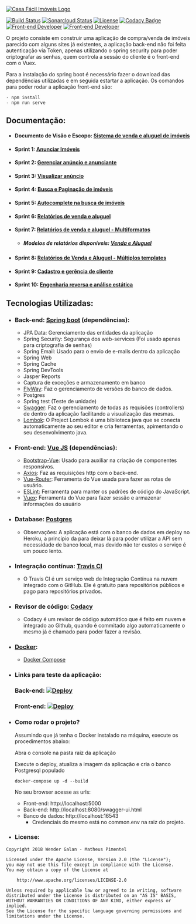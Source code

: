 [![Casa Fácil Imóveis Logo](https://github.com/WenderGalan/casa-facil-imoveis/blob/master/imagens/logo-photoshop-preto.png?raw=true)](https://github.com/WenderGalan/casa-facil-imoveis)

[![Build Status](https://travis-ci.org/WenderGalan/casa-facil-imoveis.svg?branch=master)](https://travis-ci.org/WenderGalan/casa-facil-imoveis) [![Sonarcloud Status](https://sonarcloud.io/api/project_badges/measure?project=com.lapots.breed.judge:judge-rule-engine&metric=alert_status)](https://sonarcloud.io/dashboard?id=WenderGalan_casa-facil-imoveis)  [![License](https://img.shields.io/badge/License-Apache%202.0-blue.svg)](https://opensource.org/licenses/Apache-2.0) [![Codacy Badge](https://api.codacy.com/project/badge/Grade/8c042476b08747baa4d6ece7b16f0708)](https://www.codacy.com/project/WenderGalan/casa-facil-imoveis/dashboard?utm_source=github.com&amp;utm_medium=referral&amp;utm_content=WenderGalan/casa-facil-imoveis&amp;utm_campaign=Badge_Grade_Dashboard) [![Front-end Developer](https://img.shields.io/badge/Front--end%20developer-Matheus%20Pimentel-brightgreen.svg)](https://github.com/MatheusPimentel) [![Front-end Developer](https://img.shields.io/badge/Back--end%20developer-Wender%20Galan-brightgreen.svg)](https://github.com/WenderGalan)

O projeto consiste em construir uma aplicação de compra/venda de imóveis parecido com alguns sites já existentes, a aplicação back-end não foi feita autenticação via Token, apenas utilizando o spring security para poder criptografar as senhas, quem controla a sessão do cliente é o front-end com o Vuex.

Para a instalação do spring boot é necessário fazer o download das dependências utilizadas e em seguida estartar a aplicação. Os comandos para poder rodar a aplicação front-end são:

```
- npm install
- npm run serve
```

## Documentação:
 - #### Documento de Visão e Escopo: [Sistema de venda e aluguel de imóveis](https://github.com/WenderGalan/casa-facil-imoveis/blob/master/Documenta%C3%A7%C3%A3o/Documento%20de%20Vis%C3%A3o%20e%20Escopo.pdf)
 - #### Sprint 1: [Anunciar Imóveis](https://github.com/WenderGalan/casa-facil-imoveis/blob/master/Documenta%C3%A7%C3%A3o/Sprint%201%20-%20Anunciar%20im%C3%B3veis.pdf)
 - #### Sprint 2: [Gerenciar anúncio e anunciante](https://github.com/WenderGalan/casa-facil-imoveis/blob/master/Documenta%C3%A7%C3%A3o/Sprint%202%20-%20Gerenciar%20an%C3%BAncio%20e%20anunciante.pdf)
 - #### Sprint 3: [Visualizar anúncio](https://github.com/WenderGalan/casa-facil-imoveis/blob/master/Documenta%C3%A7%C3%A3o/Sprint%203%20-%20Visualizar%20an%C3%BAncio.pdf)
  - #### Sprint 4: [Busca e Paginação de imóveis](https://github.com/WenderGalan/casa-facil-imoveis/blob/master/Documenta%C3%A7%C3%A3o/Sprint%204%20-%20Busca%20e%20Pagina%C3%A7%C3%A3o%20de%20im%C3%B3veis.pdf)
  - #### Sprint 5: [Autocomplete na busca de imóveis](https://github.com/WenderGalan/casa-facil-imoveis/blob/master/Documenta%C3%A7%C3%A3o/Sprint%205%20-%20Autocomplete%20na%20busca%20de%20im%C3%B3veis.pdf)
 - #### Sprint 6: [Relatórios de venda e aluguel](https://github.com/WenderGalan/casa-facil-imoveis/blob/master/Documenta%C3%A7%C3%A3o/Sprint%206%20-%20Relat%C3%B3rios%20de%20Venda%20e%20Aluguel.pdf)
 - #### Sprint 7: [Relatórios de venda e aluguel - Multiformatos](https://github.com/WenderGalan/casa-facil-imoveis/blob/master/Documenta%C3%A7%C3%A3o/Sprint%207%20-%20Relat%C3%B3rios%20de%20Venda%20e%20Aluguel%20-%20Multiformatos.pdf) 
   - ##### Modelos de relatórios disponíveis: [Venda e Aluguel](https://github.com/WenderGalan/casa-facil-imoveis/tree/master/Relat%C3%B3rios)
  - #### Sprint 8: [Relatórios de Venda e Aluguel - Múltiplos templates](https://github.com/WenderGalan/casa-facil-imoveis/blob/master/Documenta%C3%A7%C3%A3o/Sprint%208%20-%20Relat%C3%B3rios%20de%20Venda%20e%20Aluguel%20-%20M%C3%BAltiplos%20templates.pdf)
  - #### Sprint 9: [Cadastro e gerência de cliente](https://github.com/WenderGalan/casa-facil-imoveis/blob/master/Documenta%C3%A7%C3%A3o/Sprint%209%20-%20Cadastro%20e%20ger%C3%AAncia%20de%20cliente.pdf)
  - #### Sprint 10: [Engenharia reversa e análise estática](https://github.com/WenderGalan/casa-facil-imoveis/blob/master/Documenta%C3%A7%C3%A3o/Sprint%2010%20-%20Engenharia%20Reversa%20e%20An%C3%A1lise%20Est%C3%A1tica.pdf)
 
## Tecnologias Utilizadas:

 - ### Back-end: [Spring boot](https://spring.io/projects/spring-boot) (dependências):
    - JPA Data: Gerenciamento das entidades da aplicação
    - Spring Security: Segurança dos web-services (Foi usado apenas para criptografia de senhas)
    - Spring Email: Usado para o envio de e-mails dentro da aplicação
    - Spring Web
    - Spring Cache
    - Spring DevTools
    - Jasper Reports
    - Captura de exceções e armazenamento em banco
    - [FlyWay](https://flywaydb.org/): Faz o gerenciamento de versões do banco de dados.
    - Postgres
    - Spring test (Teste de unidade)
    - [Swagger](https://swagger.io/): Faz o gerenciamento de todas as requisões (controllers) de dentro da aplicação facilitando a visualização das mesmas.
    - [Lombok](https://projectlombok.org/): O Project Lombok é uma biblioteca java que se conecta automaticamente ao seu editor e cria ferramentas, apimentando o seu desenvolvimento java.
    
- ### Front-end: [Vue JS](https://vuejs.org/) (dependências):
     - [Bootstrap-Vue](https://bootstrap-vue.js.org/docs/): Usado para auxiliar na criação de componentes responsivos.
     - [Axios](https://github.com/axios/axios): Faz as requisições http com o back-end.
     - [Vue-Router](https://router.vuejs.org/): Ferramenta do Vue usada para fazer as rotas de usuário.
     - [ESLint](https://eslint.org/): Ferramenta para manter os padrões de código do JavaScript.
     - [Vuex](https://vuex.vuejs.org/): Ferramenta do Vue para fazer sessão e armazenar informações do usuário 
    
- ### Database: [Postgres](https://www.postgresql.org/)
    - Observações: A aplicação está com o banco de dados em deploy no Heroku, a principio da para deixar lá para poder utilizar a API sem necessidade de banco local, mas devido não ter custos o serviço é um pouco lento.
    
- ### Integração contínua: [Travis CI](https://travis-ci.org/)
     - O Travis CI é um serviço web de Integração Contínua na nuvem integrado com o GitHub. Ele é gratuito para repositórios públicos e pago para repositórios privados.
- ### Revisor de código: [Codacy](https://www.codacy.com/)
     - Codacy é um revisor de código automático que é feito em nuvem e integrado ao Github, quando é commitado algo automaticamente o mesmo já é chamado para poder fazer a revisão.
     
- ### [Docker](https://www.docker.com/):
   - [Docker Compose](https://docs.docker.com/compose/)

- ### Links para teste da aplicação:

     ### Back-end: [![Deploy](https://www.herokucdn.com/deploy/button.png)](https://casa-facil-imoveis.herokuapp.com/swagger-ui.html)
     ### Front-end: [![Deploy](https://www.herokucdn.com/deploy/button.png)](https://casa-facil-imoveis.herokuapp.com/)

- ### Como rodar o projeto?
  Assumindo que já tenha o Docker instalado na máquina, execute os procedimentos abaixo:

  Abra o console na pasta raiz da aplicação

  Execute o deploy, atualiza a imagem da aplicação e cria o banco Postgresql populado
  
  ```
  docker-compose up -d --build
  ```

  No seu browser acesse as urls: 
    - Front-end: http://localhost:5000
    - Back-end: http://localhost:8080/swagger-ui.html
    - Banco de dados: http://localhost:16543
       - Credenciais do mesmo está no common.env na raiz do projeto.

- ### License:
```
Copyright 2018 Wender Galan - Matheus Pimentel

Licensed under the Apache License, Version 2.0 (the "License");
you may not use this file except in compliance with the License.
You may obtain a copy of the License at

    http://www.apache.org/licenses/LICENSE-2.0

Unless required by applicable law or agreed to in writing, software
distributed under the License is distributed on an "AS IS" BASIS,
WITHOUT WARRANTIES OR CONDITIONS OF ANY KIND, either express or implied.
See the License for the specific language governing permissions and
limitations under the License.
```
